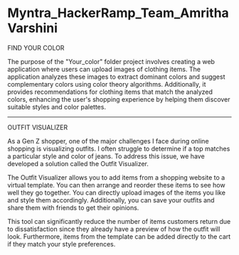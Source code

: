 # Myntra_HackerRamp_Team_AmrithaVarshini
FIND YOUR COLOR 

The purpose of the "Your_color" folder project involves creating a web application where users can upload images of clothing items. The application analyzes these images to extract dominant colors and suggest complementary colors using color theory algorithms. Additionally, it provides recommendations for clothing items that match the analyzed colors, enhancing the user's shopping experience by helping them discover suitable styles and color palettes.

______________________________________________________________________________________________________
OUTFIT VISUALIZER

As a Gen Z shopper, one of the major challenges I face during online shopping is visualizing outfits. I often struggle to determine if a top matches a particular style and color of jeans. To address this issue, we have developed a solution called the Outfit Visualizer.

The Outfit Visualizer allows you to add items from a shopping website to a virtual template. You can then arrange and reorder these items to see how well they go together. You can directly upload images of the items you like and style them accordingly. Additionally, you can save your outfits and share them with friends to get their opinions.

This tool can significantly reduce the number of items customers return due to dissatisfaction since they already have a preview of how the outfit will look. Furthermore, items from the template can be added directly to the cart if they match your style preferences.
